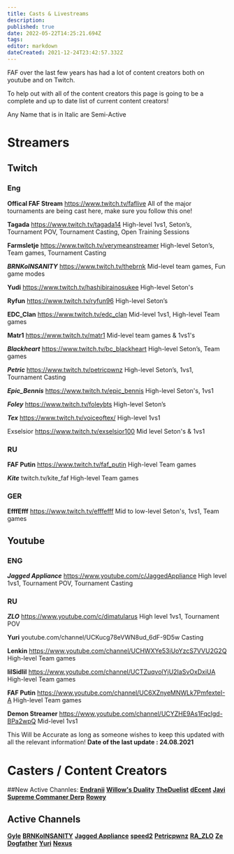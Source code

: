 ```yaml
---
title: Casts & Livestreams
description: 
published: true
date: 2022-05-22T14:25:21.694Z
tags: 
editor: markdown
dateCreated: 2021-12-24T23:42:57.332Z
---
```


FAF over the last few years has had a lot of content creators both on youtube and on Twitch.

To help out with all of the content creators this page is going to be a complete and up to date list of current content creators!

Any Name that is in Italic are Semi-Active

# Streamers

## Twitch

### Eng

**Offical FAF Stream**
https://www.twitch.tv/faflive
All of the major tournaments are being cast here, make sure you follow this one!

**Tagada**
https://www.twitch.tv/tagada14
High-level 1vs1, Seton’s, Tournament POV, Tournament Casting, Open Training Sessions

**Farmsletje**
https://www.twitch.tv/verymeanstreamer
High-level Seton’s, Team games, Tournament Casting

***BRNKoINSANITY***
https://www.twitch.tv/thebrnk
Mid-level team games, Fun game modes

**Yudi**
https://www.twitch.tv/hashibirainosukee
High-level Seton's

**Ryfun**
https://www.twitch.tv/ryfun96
High-level Seton’s

**EDC_Clan**
https://www.twitch.tv/edc_clan
Mid-level 1vs1, High-level Team games

**Matr1**
https://www.twitch.tv/matr1
Mid-level team games & 1vs1's

***Blackheart***
https://www.twitch.tv/bc_blackheart
High-level Seton’s, Team games

***Petric***
https://www.twitch.tv/petricpwnz
High-level Seton’s, 1vs1, Tournament Casting

***Epic_Bennis***
https://www.twitch.tv/epic_bennis
High-level Seton's, 1vs1

***Foley***
https://www.twitch.tv/foleybts
High-level Seton’s

***Tex***
https://www.twitch.tv/voiceoftex/
High-level 1vs1

Exselsior
https://www.twitch.tv/exselsior100
Mid level Seton's & 1vs1

### RU
**FAF Putin**
https://www.twitch.tv/faf_putin
High-level Team games

***Kite***
twitch.tv/kite_faf
High-level Team games

### GER
**EfffEfff**
https://www.twitch.tv/efffefff
Mid to low-level Seton's, 1vs1, Team games

## Youtube 

### ENG
***Jagged Appliance***
https://www.youtube.com/c/JaggedAppliance
High level 1vs1, Tournament POV, Tournament Casting

### RU
***ZLO***
https://www.youtube.com/c/dimatularus
High level 1vs1, Tournament POV

**Yuri**
youtube.com/channel/UCKucg78eVWN8ud_6dF-9D5w
Casting

**Lenkin**
https://www.youtube.com/channel/UCHWXYe53iUoYzcS7VVU2G2Q
High-level Team games

**lilSidlil**
https://www.youtube.com/channel/UCTZuqvolYjU2IaSvOxDxiUA
High-level Team games

**FAF Putin**
https://www.youtube.com/channel/UC6XZnyeMNWLk7PmfexteI-A
High-level Team games

**Demon Streamer**
https://www.youtube.com/channel/UCYZHE9As1Fqclgd-BPa2wpQ
Mid-level 1vs1

This Will be Accurate as long as someone wishes to keep this updated with all the relevant information!
**Date of the last update : 24.08.2021**

# Casters / Content Creators

##New Active Channles:
[**Endranii**](https://bit.ly/38PXGpe)
[**Willow's Duality**](https://bit.ly/3zUbxXv)
[**TheDuelist**](https://bit.ly/3h9vYII)
[**dEcent**](https://bit.ly/2WWSAoX)
[**Javi**](https://bit.ly/3BPyDz1)
[**Supreme Commaner Derp**](https://bit.ly/3ndmYGg)
[**Rowey**](https://bit.ly/3jUYLT7)
## Active Channels

[**Gyle**](https://www.youtube.com/user/felixlighta)
[**BRNKoINSANITY**](https://www.youtube.com/user/BRNKoINSANITY)
[**Jagged Appliance**](https://www.youtube.com/channel/UCVukA3ixN8_ZNxnqxq3YD1g)
[**speed2**](https://www.youtube.com/user/speed2cz)
[**Petricpwnz**](https://www.youtube.com/user/Petricpwnz)
[**RA_ZLO**](https://www.youtube.com/user/dimatularus)
[**Ze Dogfather**](https://www.youtube.com/channel/UCoWq7KgNDiph7x4REK_UTAQ)
[**Yuri**](https://www.youtube.com/channel/UCKucg78eVWN8ud_6dF-9D5w)
[**Nexus**](https://www.youtube.com/channel/UCeVzvwQyVNdCdTdxDetElbw)